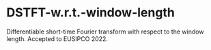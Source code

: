 # DSTFT-w.r.t.-window-length
Differentiable short-time Fourier transform with respect to the window length. Accepted to EUSIPCO 2022.
